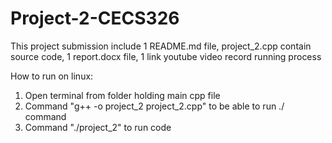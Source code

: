 # Project-2-CECS326

This project submission include 1 README.md file, project_2.cpp contain source code, 1 report.docx file, 1 link youtube video record running process 

How to run on linux:
1. Open terminal from folder holding main cpp file
2. Command "g++ -o project_2 project_2.cpp" to be able to run ./ command
3. Command "./project_2" to run code

